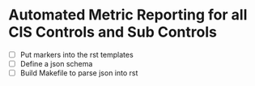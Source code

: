 # Automated Metric Reporting for all CIS Controls and Sub Controls

- [ ] Put markers into the rst templates
- [ ] Define a json schema 
- [ ] Build Makefile to parse json into rst

